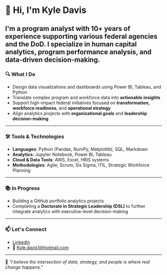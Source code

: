 # 👋 Hi, I'm Kyle Davis
I'm a **program analyst** with 10+ years of experience supporting various federal agencies and the DoD. I specialize in **human capital analytics**, **program performance analysis**, and **data-driven decision-making**.
---
### 🔍 What I Do
- Design data visualizations and dashboards using Power BI, Tableau, and Python
- Translate complex program and workforce data into **actionable insights**
- Support high-impact federal initiatives focused on **transformation, workforce readiness**, and **operational strategy**
- Align analytics projects with **organizational goals** and **leadership decision-making**
---
### 🛠 Tools & Technologies
- **Languages**: Python (Pandas, NumPy, Matplotlib), SQL, Markdown
- **Analytics**: Jupyter Notebook, Power BI, Tableau
- **Cloud & Data Tools**: AWS, Excel, HRIS systems
- **Methodologies**: Agile, Scrum, Six Sigma, ITIL, Strategic Workforce Planning
---
### 📚 In Progress
- Building a GitHub portfolio analytics projects 
- Completing a **Doctorate in Strategic Leadership (DSL)** to further integrate analytics with executive-level decision-making
---
### 📫 Let's Connect
- [LinkedIn](https://www.linkedin.com/in/-kyledavis/)
- 📧 Kyle.davis1@hotmail.com
---
🔹 *"I believe the intersection of data, strategy, and people is where real change happens."*
